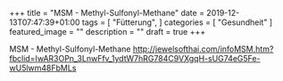 +++
title =  "MSM - Methyl-Sulfonyl-Methane"
date = 2019-12-13T07:47:39+01:00
tags = [
    "Fütterung",
]
categories = [
    "Gesundheit"
]
featured_image = ""
description = ""
draft = true
+++

MSM - Methyl-Sulfonyl-Methane
http://jewelsofthai.com/infoMSM.htm?fbclid=IwAR3OPn_3LnwFfv_1ydtW7hRG784C9VXgqH-sUG74eG5Fe-wU5lwm48FbMLs
